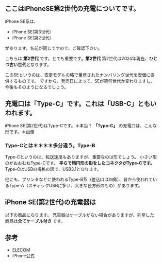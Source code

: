 ## ここはiPhoneSE第2世代の充電についてです。
iPhone SE系は、

- iPhone SE(第3世代)
- iPhone SE(第2世代）
 
があります。名前が同じですので、ご確認下さい。

こちらは **第2世代** です。とても重要です。**第2世代**
第2世代は2024年現在、**ひとつ古い世代**となります。

このSEというのは、安定モデルの略で量産されたナンバリング世代を安価に提供するものです。
ですから、発売日によって、SEが第何世代か変わりますし、今後もそのようになるでしょう。

## 充電口は「Type-C」です。これは「USB-C」ともいわれます。
iPhone SE(第2世代)はType-Cです。＊本当？
**「Type-C」** の充電口は、こんな形です。＊画像

### Type-Cとは＊＊＊＊多分違う。Type-B
Type-Cというのは、転送速度もありますが、重要なのは形でしょう。
小さい形のがおおむねType-Cです。
**平らで楕円形の形をしたコネクタがType-Cです。** 
Type-CはUSBの規格の話で、USB3.1となります。

他にも、プリンタなどに使われるType-B系（差込口は四角）、昔から使われているType-A（スティックUSBに多い、大きな長方形のもの）があります。

## iPhone SE(第2世代)の充電器は
以下の商品になります。
充電器はケーブルがない場合がありますが、列挙した商品は**全てケーブル付き** です。


## 参考
- [ELECOM](https://www.elecom.co.jp/pickup/usb_type-c/)
- iPhone公式
